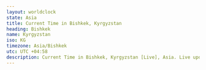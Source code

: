 ```yaml
---
layout: worldclock
state: Asia
title: Current Time in Bishkek, Kyrgyzstan
heading: Bishkek
name: Kyrgyzstan
iso: KG
timezone: Asia/Bishkek
utc: UTC +04:58
description: Current Time in Bishkek, Kyrgyzstan [Live], Asia. Live update now time in Bishkek, timezone Asia/Bishkek, UTC +04:58, Country ISO code & Current Local Time.
---
```


